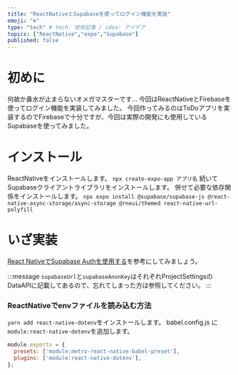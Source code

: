```yaml
---
title: "ReactNativeとSupabaseを使ってログイン機能を実装"
emoji: "❄️"
type: "tech" # tech: 技術記事 / idea: アイデア
topics: ["ReactNative","expo","Supabase"]
published: false
---
```


# 初めに
何故か鼻水が止まらないオメガマスターです…
今回はReactNativeとFirebaseを使ってログイン機能を実装してみました。
今回作ってみるのはToDoアプリを実装するのでFirebaseで十分ですが、今回は実際の開発にも使用しているSupabaseを使ってみました。

# インストール
ReactNativeをインストールします。
`npx create-expo-app アプリ名`
続いてSupabaseクライアントライブラリをインストールします。
併せて必要な依存関係をインストールします。
`npx expo install @supabase/supabase-js @react-native-async-storage/async-storage @rneui/themed react-native-url-polyfill`


# いざ実装
[React NativeでSupabase Authを使用する](https://supabase.com/docs/guides/auth/quickstarts/react-native)を参考にしてみましょう。

:::message
`supabaseUrl`と`supabaseAnonKey`はそれぞれProjectSettingsのDataAPIに記載してあるので、忘れてしまった方は参照してください。
:::

### ReactNativeでenvファイルを読み込む方法
`yarn add react-native-dotenv`をインストールします。
babel.config.js に `module:react-native-dotenv`を追加します。
```:babel.config.js
module.exports = {
  presets: ['module:metro-react-native-babel-preset'],
  plugins: ['module:react-native-dotenv'],
};

```